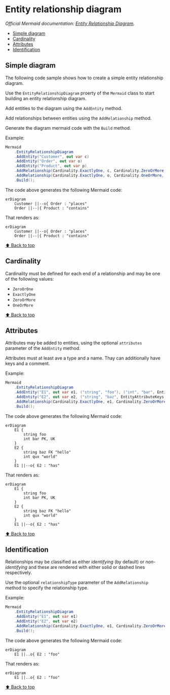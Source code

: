 # Entity relationship diagram<!-- omit from toc -->

*Official Mermaid documentation: [Entity Relationship Diagram](https://mermaid.js.org/syntax/entityRelationshipDiagram.html).*

- [Simple diagram](#simple-diagram)
- [Cardinality](#cardinality)
- [Attributes](#attributes)
- [Identification](#identification)

## Simple diagram

The following code sample shows how to create a simple entity relationship diagram.

Use the `EntityRelationshipDiagram` proerty of the `Mermaid` class to start building an entity relationship diagram.

Add entities to the diagram using the `AddEntity` method.

Add relationships between entities using the `AddRelationship` method.

Generate the diagram mermaid code with the `Build` method.

Example:

```csharp
Mermaid
    .EntityRelationshipDiagram
    .AddEntity("Customer", out var c)
    .AddEntity("Order", out var o)
    .AddEntity("Product", out var p)
    .AddRelationship(Cardinality.ExactlyOne, c, Cardinality.ZeroOrMore, o, "places")
    .AddRelationship(Cardinality.ExactlyOne, o, Cardinality.OneOrMore, p, "contains")
    .Build();
```

The code above generates the following Mermaid code:

```text
erDiagram
    Customer ||--o{ Order : "places"
    Order ||--|{ Product : "contains"
```

That renders as:

```mermaid
erDiagram
    Customer ||--o{ Order : "places"
    Order ||--|{ Product : "contains"
```

[⬆ Back to top](#entity-relationship-diagram)

## Cardinality

Cardinality must be defined for each end of a relationship and may be one of the following values:

- `ZeroOrOne`
- `ExactlyOne`
- `ZeroOrMore`
- `OneOrMore`

[⬆ Back to top](#entity-relationship-diagram)

## Attributes

Attributes may be added to entities, using the optional `attributes` parameter of the `AddEntity` method.

Attributes must at least ave a type and a name. Thay can additionally have keys and a comment.

Example:

```csharp
Mermaid
    .EntityRelationshipDiagram
    .AddEntity("E1", out var e1, ("string", "foo"), ("int", "bar", EntityAttributeKeys.Primary | EntityAttributeKeys.Unique))
    .AddEntity("E2", out var e2, ("string", "baz", EntityAttributeKeys.Foreign, "hello"), ("int", "qux", "world"))
    .AddRelationship(Cardinality.ExactlyOne, e1, Cardinality.ZeroOrMore, e2, "has")
    .Build();
```

The code above generates the following Mermaid code:

```text
erDiagram
    E1 {
        string foo
        int bar PK, UK
    }
    E2 {
        string baz FK "hello"
        int qux "world"
    }
    E1 ||--o{ E2 : "has"
```

That renders as:

```mermaid
erDiagram
    E1 {
        string foo
        int bar PK, UK
    }
    E2 {
        string baz FK "hello"
        int qux "world"
    }
    E1 ||--o{ E2 : "has"
```

[⬆ Back to top](#entity-relationship-diagram)

## Identification

Relationships may be classified as either *identifying* (by default) or *non-identifying* and these are rendered with either solid or dashed lines respectively.

Use the optional `relationshipType` parameter of the `AddRelationship` method to specify the relationship type.

Example:

```csharp
Mermaid
    .EntityRelationshipDiagram
    .AddEntity("E1", out var e1)
    .AddEntity("E2", out var e2)
    .AddRelationship(Cardinality.ExactlyOne, e1, Cardinality.ZeroOrMore, e2, "foo", RelationshipType.NonIdentifying)
    .Build();
```

The code above generates the following Mermaid code:

```text
erDiagram
    E1 ||..o{ E2 : "foo"
```

That renders as:

```mermaid
erDiagram
    E1 ||..o{ E2 : "foo"
```

[⬆ Back to top](#entity-relationship-diagram)